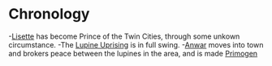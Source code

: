<!-- TITLE: Events -->
<!-- SUBTITLE: List of Events -->

# Chronology
-[Lisette](/home/vtm/officials#prince) has become Prince of the Twin Cities, through some unkown circumstance.
-The [Lupine Uprising](/home/vtm/events/lupinewar) is in full swing.
-[Anwar](/home/vtm/npc/anwar) moves into town and brokers peace between the lupines in the area, and is made [Primogen](/home/vtm/officials#primogen)
